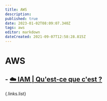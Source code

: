 ```yaml
---
title: AWS
description: 
published: true
date: 2023-01-02T08:09:07.340Z
tags: aws
editor: markdown
dateCreated: 2021-09-07T12:58:28.815Z
---
```


# AWS
## - [☁️ IAM | Qu'est-ce que c'est ?](/Cloud/AWS/IAM)
{.links.list}
